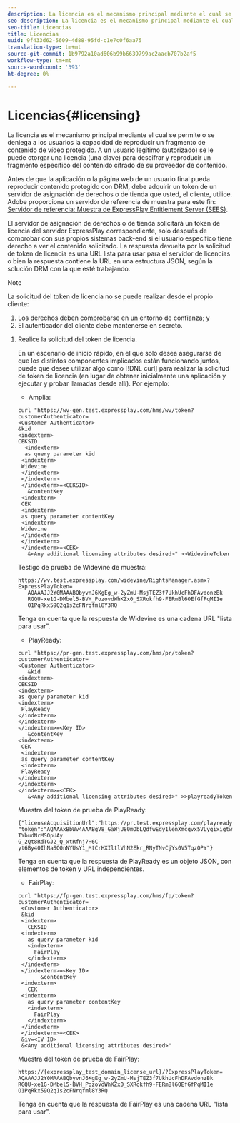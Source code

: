 ```yaml
---
description: La licencia es el mecanismo principal mediante el cual se permite o se deniega a los usuarios la capacidad de reproducir un fragmento de contenido de vídeo protegido. A un usuario legítimo (autorizado) se le puede otorgar una licencia (una clave) para descifrar y reproducir un fragmento específico del contenido cifrado de su proveedor de contenido.
seo-description: La licencia es el mecanismo principal mediante el cual se permite o se deniega a los usuarios la capacidad de reproducir un fragmento de contenido de vídeo protegido. A un usuario legítimo (autorizado) se le puede otorgar una licencia (una clave) para descifrar y reproducir un fragmento específico del contenido cifrado de su proveedor de contenido.
seo-title: Licencias
title: Licencias
uuid: 9f433d62-5609-4d88-95fd-c1e7c0f6aa75
translation-type: tm+mt
source-git-commit: 1b9792a10ad606b99b6639799ac2aacb707b2af5
workflow-type: tm+mt
source-wordcount: '393'
ht-degree: 0%

---
```



# Licencias{#licensing}

La licencia es el mecanismo principal mediante el cual se permite o se deniega a los usuarios la capacidad de reproducir un fragmento de contenido de vídeo protegido. A un usuario legítimo (autorizado) se le puede otorgar una licencia (una clave) para descifrar y reproducir un fragmento específico del contenido cifrado de su proveedor de contenido.

Antes de que la aplicación o la página web de un usuario final pueda reproducir contenido protegido con DRM, debe adquirir un token de un servidor de asignación de derechos o de tienda que usted, el cliente, utilice. Adobe proporciona un servidor de referencia de muestra para este fin: [Servidor de referencia: Muestra de ExpressPlay Entitlement Server (SEES)](../../multi-drm-workflows/feature-topics/sees-reference-server.md).

El servidor de asignación de derechos o de tienda solicitará un token de licencia del servidor ExpressPlay correspondiente, solo después de comprobar con sus propios sistemas back-end si el usuario específico tiene derecho a ver el contenido solicitado. La respuesta devuelta por la solicitud de token de licencia es una URL lista para usar para el servidor de licencias o bien la respuesta contiene la URL en una estructura JSON, según la solución DRM con la que esté trabajando.

>[!NOTE]
>
>La solicitud del token de licencia no se puede realizar desde el propio cliente:
>1. Los derechos deben comprobarse en un entorno de confianza; y
>1. El autenticador del cliente debe mantenerse en secreto.


1. Realice la solicitud del token de licencia.

   En un escenario de inicio rápido, en el que solo desea asegurarse de que los distintos componentes implicados están funcionando juntos, puede que desee utilizar algo como [!DNL curl] para realizar la solicitud de token de licencia (en lugar de obtener inicialmente una aplicación y ejecutar y probar llamadas desde allí). Por ejemplo:

   * Amplia:

   ```
   curl "https://wv-gen.test.expressplay.com/hms/wv/token?customerAuthenticator= 
   <Customer Authenticator> 
   &kid 
   <indexterm>
   CEKSID 
     <indexterm>
     as query parameter kid 
    <indexterm>
    Widevine 
    </indexterm> 
    </indexterm> 
    </indexterm>=<CEKSID> 
      &contentKey 
    <indexterm>
    CEK 
    <indexterm>
    as query parameter contentKey 
    <indexterm>
    Widevine 
    </indexterm> 
    </indexterm> 
    </indexterm>=<CEK> 
      &<Any additional licensing attributes desired>" >>WidevineToken 
   ```

   Testigo de prueba de Widevine de muestra:

   ```
   https://wv.test.expressplay.com/widevine/RightsManager.asmx?ExpressPlayToken= 
      AQAAAJJ2Y0MAAABQbyvnJ6KgEg_w-2yZmU-MsjTEZ3f7UkhUcFhDFAvdonzBk 
      RGQU-xe1G-DMbel5-BVH_PozovdWhKZx0_SXRokfh9-FERmBl6OEfGfPqMI1e 
      O1PqRkx59Q2q1s2cFNrqfml8Y3RQ 
   ```

   Tenga en cuenta que la respuesta de Widevine es una cadena URL &quot;lista para usar&quot;.

   * PlayReady:

   ```
   curl "https://pr-gen.test.expressplay.com/hms/pr/token?customerAuthenticator= 
   <Customer Authenticator> 
      &kid 
   <indexterm>
   CEKSID 
   <indexterm>
   as query parameter kid 
   <indexterm>
    PlayReady 
   </indexterm> 
   </indexterm> 
   </indexterm>=<Key ID> 
      &contentKey 
   <indexterm>
    CEK 
    <indexterm>
    as query parameter contentKey 
    <indexterm>
    PlayReady 
   </indexterm> 
   </indexterm> 
   </indexterm>=<CEK> 
      &<Any additional licensing attributes desired>" >>playreadyToken
   ```

   Muestra del token de prueba de PlayReady:

   ```
   {"licenseAcquisitionUrl":"https://pr.test.expressplay.com/playready/RightsManager.asmx", 
   "token":"AQAAAxBbWv4AAABgV8_GaWjU80mObLQdfwEdy1lenXmcqvx5VLyqixigtwXLthzjPxq9QDT-TYbudNrMSOpUAy 
   G_2Qt8RdTGJ2_Q_xtRfnj7H6C-yt6By40IhNaSQ0nNYUsY1_MtCrHXIltlVhN2Ekr_RNyTNvCjYs0V5TqzOPY"} 
   ```

   Tenga en cuenta que la respuesta de PlayReady es un objeto JSON, con elementos de token y URL independientes.

   * FairPlay:

   ```
   curl "https://fp-gen.test.expressplay.com/hms/fp/token?customerAuthenticator= 
    <Customer Authenticator> 
    &kid 
    <indexterm>
      CEKSID 
    <indexterm>
      as query parameter kid 
      <indexterm>
        FairPlay 
      </indexterm> 
    </indexterm> 
    </indexterm>=<Key ID> 
          &contentKey 
    <indexterm>
      CEK 
    <indexterm>
      as query parameter contentKey 
      <indexterm>
        FairPlay 
      </indexterm> 
    </indexterm> 
    </indexterm>=<CEK> 
    &iv=<IV ID> 
    &<Any additional licensing attributes desired>"
   ```

   Muestra del token de prueba de FairPlay:

   ```
   https://{expressplay_test_domain_license_url}/?ExpressPlayToken= 
   AQAAAJJ2Y0MAAABQbyvnJ6KgEg_w-2yZmU-MsjTEZ3f7UkhUcFhDFAvdonzBk 
   RGQU-xe1G-DMbel5-BVH_PozovdWhKZx0_SXRokfh9-FERmBl6OEfGfPqMI1e 
   O1PqRkx59Q2q1s2cFNrqfml8Y3RQ
   ```

   Tenga en cuenta que la respuesta de FairPlay es una cadena URL &quot;lista para usar&quot;.
